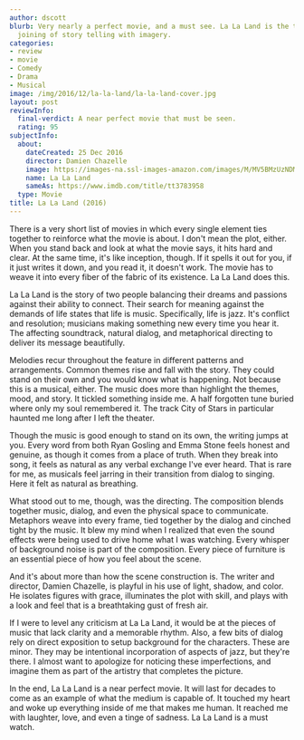 ```yaml
---
author: dscott
blurb: Very nearly a perfect movie, and a must see. La La Land is the truly harmonious
  joining of story telling with imagery.
categories:
- review
- movie
- Comedy
- Drama
- Musical
image: /img/2016/12/la-la-land/la-la-land-cover.jpg
layout: post
reviewInfo:
  final-verdict: A near perfect movie that must be seen.
  rating: 95
subjectInfo:
  about:
    dateCreated: 25 Dec 2016
    director: Damien Chazelle
    image: https://images-na.ssl-images-amazon.com/images/M/MV5BMzUzNDM2NzM2MV5BMl5BanBnXkFtZTgwNTM3NTg4OTE@._V1_SX300.jpg
    name: La La Land
    sameAs: https://www.imdb.com/title/tt3783958
  type: Movie
title: La La Land (2016)
---
```


There is a very short list of movies in which every single element ties together to reinforce what the movie is about. I don't mean the plot, either. When you stand back and look at what the movie says, it hits hard and clear. At the same time, it's like inception, though. If it spells it out for you, if it just writes it down, and you read it, it doesn't work. The movie has to weave it into every fiber of the fabric of its existence. La La Land does this.

La La Land is the story of two people balancing their dreams and passions against their ability to connect. Their search for meaning against the demands of life states that life is music. Specifically, life is jazz. It's conflict and resolution; musicians making something new every time you hear it. The affecting soundtrack, natural dialog, and metaphorical directing to deliver its message beautifully.

Melodies recur throughout the feature in different patterns and arrangements. Common themes rise and fall with the story. They could stand on their own and you would know what is happening. Not because this is a musical, either. The music does more than highlight the themes, mood, and story. It tickled something inside me. A half forgotten tune buried where only my soul remembered it. The track City of Stars in particular haunted me long after I left the theater.

Though the music is good enough to stand on its own, the writing jumps at you. Every word from both Ryan Gosling and Emma Stone feels honest and genuine, as though it comes from a place of truth. When they break into song, it feels as natural as any verbal exchange I've ever heard. That is rare for me, as musicals feel jarring in their transition from dialog to singing. Here it felt as natural as breathing.

What stood out to me, though, was the directing. The composition blends together music, dialog, and even the physical space to communicate. Metaphors weave into every frame, tied together by the dialog and cinched tight by the music. It blew my mind when I realized that even the sound effects were being used to drive home what I was watching. Every whisper of background noise is part of the composition. Every piece of furniture is an essential piece of how you feel about the scene.

And it's about more than how the scene construction is. The writer and director, Damien Chazelle, is playful in his use of light, shadow, and color. He isolates figures with grace, illuminates the plot with skill, and plays with a look and feel that is a breathtaking gust of fresh air.

If I were to level any criticism at La La Land, it would be at the pieces of music that lack clarity and a memorable rhythm. Also, a few bits of dialog rely on direct exposition to setup background for the characters. These are minor. They may be intentional incorporation of aspects of jazz, but they're there. I almost want to apologize for noticing these imperfections, and imagine them as part of the artistry that completes the picture.

In the end, La La Land is a near perfect movie. It will last for decades to come as an example of what the medium is capable of. It touched my heart and woke up everything inside of me that makes me human. It reached me with laughter, love, and even a tinge of sadness. La La Land is a must watch.